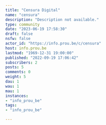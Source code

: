 ```yaml
---
title: "Censura Digital" 
name: "censura"
description: "Description not available."
type: community
date: "2023-06-19 17:58:30"
draft: false
nsfw: false
actor_id: "https://info.prou.be/c/censura"
host: info.prou.be
lastmod: "1969-12-31 19:00:00"
published: "2022-09-19 17:06:42"
subscribers: 2
posts: 5
comments: 0
weight: 5
dau: 1
wau: 1
mau: 1
instances:
- "info_prou_be"
tags: 
- "info_prou_be"

---
```

